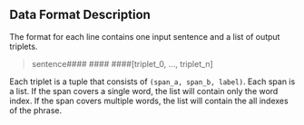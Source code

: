 ## Data Format Description

The format for each line contains one input sentence and a list of output triplets.

> sentence#### #### ####[triplet_0, ..., triplet_n]

Each triplet is a tuple that consists of `(span_a, span_b, label)`. Each span is a list. If the span covers a single word, the list will contain only the word index. If the span covers multiple words, the list will contain the all indexes of the phrase. 

